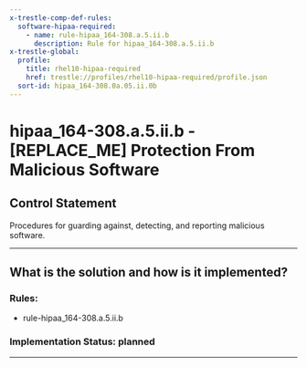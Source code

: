 ```yaml
---
x-trestle-comp-def-rules:
  software-hipaa-required:
    - name: rule-hipaa_164-308.a.5.ii.b
      description: Rule for hipaa_164-308.a.5.ii.b
x-trestle-global:
  profile:
    title: rhel10-hipaa-required
    href: trestle://profiles/rhel10-hipaa-required/profile.json
  sort-id: hipaa_164-308.0a.05.ii.0b
---
```


# hipaa_164-308.a.5.ii.b - \[REPLACE_ME\] Protection From Malicious Software

## Control Statement

Procedures for guarding against, detecting, and reporting malicious software.

______________________________________________________________________

## What is the solution and how is it implemented?

<!-- For implementation status enter one of: implemented, partial, planned, alternative, not-applicable -->

<!-- Note that the list of rules under ### Rules: is read-only and changes will not be captured after assembly to JSON -->

<!-- Add control implementation description here for control: hipaa_164-308.a.5.ii.b -->

### Rules:

  - rule-hipaa_164-308.a.5.ii.b

### Implementation Status: planned

______________________________________________________________________
